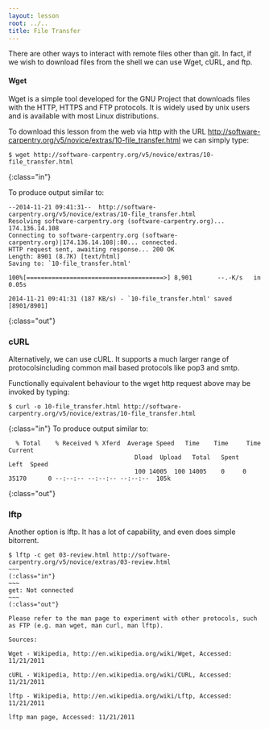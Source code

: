 ```yaml
---
layout: lesson
root: ../..
title: File Transfer
---
```

There are other ways to interact with remote files other than git.
In fact, if we wish to download files from the shell we can use
Wget, cURL, and ftp.

#### Wget

Wget is a simple tool developed for the GNU Project that downloads files with the HTTP, HTTPS and FTP protocols. It is widely used by unix users and is available with most Linux distributions.

To download this lesson from the web via http with the URL http://software-carpentry.org/v5/novice/extras/10-file_transfer.html we can simply type:

~~~
$ wget http://software-carpentry.org/v5/novice/extras/10-file_transfer.html
~~~
{:class="in"}

To produce output similar to:
~~~
--2014-11-21 09:41:31--  http://software-carpentry.org/v5/novice/extras/10-file_transfer.html
Resolving software-carpentry.org (software-carpentry.org)... 174.136.14.108
Connecting to software-carpentry.org (software-carpentry.org)|174.136.14.108|:80... connected.
HTTP request sent, awaiting response... 200 OK
Length: 8901 (8.7K) [text/html]
Saving to: `10-file_transfer.html'

100%[======================================>] 8,901       --.-K/s   in 0.05s   

2014-11-21 09:41:31 (187 KB/s) - `10-file_transfer.html' saved [8901/8901]
~~~
{:class="out"}

### cURL

Alternatively, we can use cURL. It supports a much larger range of protocolsincluding common mail based protocols like pop3 and smtp. 

Functionally equivalent behaviour to the wget http request above may be invoked by typing:

~~~
$ curl -o 10-file_transfer.html http://software-carpentry.org/v5/novice/extras/10-file_transfer.html
~~~
{:class="in"}
To produce output similar to:
~~~
  % Total    % Received % Xferd  Average Speed   Time    Time     Time  Current
                                   Dload  Upload   Total   Spent    Left  Speed
                                   100 14005  100 14005    0     0  35170      0 --:--:-- --:--:-- --:--:--  105k
~~~
{:class="out"}

### lftp

Another option is lftp. It has a lot of capability, and even does simple bitorrent. 

~~~~
$ lftp -c get 03-review.html http://software-carpentry.org/v5/novice/extras/03-review.html
~~~
(:class="in"}
~~~
get: Not connected
~~~
(:class="out"}

Please refer to the man page to experiment with other protocols, such as FTP (e.g. man wget, man curl, man lftp).

Sources:

Wget - Wikipedia, http://en.wikipedia.org/wiki/Wget, Accessed: 11/21/2011

cURL - Wikipedia, http://en.wikipedia.org/wiki/CURL, Accessed: 11/21/2011

lftp - Wikipedia, http://en.wikipedia.org/wiki/Lftp, Accessed: 11/21/2011

lftp man page, Accessed: 11/21/2011



